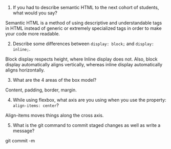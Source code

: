 1. If you had to describe semantic HTML to the next cohort of students, what would you say?

  Semantic HTML is a method of using descriptive and understandable tags in HTML instead of generic or extremely specialized tags in order to make your code more readable.

2. Describe some differences between ```display: block;``` and ```display: inline;```.

  Block display respects height, where Inline display does not. Also, block display automatically aligns vertically, whereas inline display automatically aligns horizontally.

3. What are the 4 areas of the box model?

  Content, padding, border, margin.

4. While using flexbox, what axis are you using when you use the property: ```align-items: center```?

  Align-items moves things along the cross axis.

5. What is the git command to commit staged changes as well as write a message?

  git commit -m
